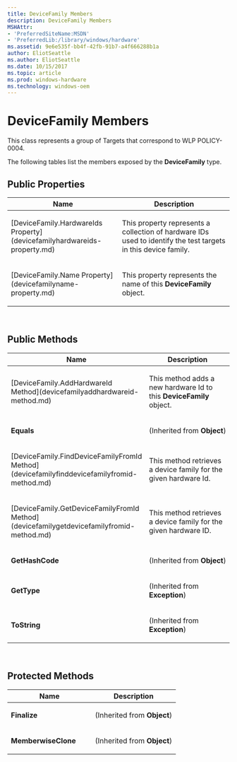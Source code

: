 ```yaml
---
title: DeviceFamily Members
description: DeviceFamily Members
MSHAttr:
- 'PreferredSiteName:MSDN'
- 'PreferredLib:/library/windows/hardware'
ms.assetid: 9e6e535f-bb4f-42fb-91b7-a4f666288b1a
author: EliotSeattle
ms.author: EliotSeattle
ms.date: 10/15/2017
ms.topic: article
ms.prod: windows-hardware
ms.technology: windows-oem
---
```


# DeviceFamily Members


This class represents a group of Targets that correspond to WLP POLICY-0004.

The following tables list the members exposed by the **DeviceFamily** type.

## <span id="Public_Properties"></span><span id="public_properties"></span><span id="PUBLIC_PROPERTIES"></span>Public Properties


<table>
<colgroup>
<col width="50%" />
<col width="50%" />
</colgroup>
<thead>
<tr class="header">
<th>Name</th>
<th>Description</th>
</tr>
</thead>
<tbody>
<tr class="odd">
<td><p>[DeviceFamily.HardwareIds Property](devicefamilyhardwareids-property.md)</p></td>
<td><p>This property represents a collection of hardware IDs used to identify the test targets in this device family.</p></td>
</tr>
<tr class="even">
<td><p>[DeviceFamily.Name Property](devicefamilyname-property.md)</p></td>
<td><p>This property represents the name of this <strong>DeviceFamily</strong> object.</p></td>
</tr>
</tbody>
</table>

 

## <span id="Public_Methods"></span><span id="public_methods"></span><span id="PUBLIC_METHODS"></span>Public Methods


<table>
<colgroup>
<col width="50%" />
<col width="50%" />
</colgroup>
<thead>
<tr class="header">
<th>Name</th>
<th>Description</th>
</tr>
</thead>
<tbody>
<tr class="odd">
<td><p>[DeviceFamily.AddHardwareId Method](devicefamilyaddhardwareid-method.md)</p></td>
<td><p>This method adds a new hardware Id to this <strong>DeviceFamily</strong> object.</p></td>
</tr>
<tr class="even">
<td><p><strong>Equals</strong></p></td>
<td><p>(Inherited from <strong>Object</strong>)</p></td>
</tr>
<tr class="odd">
<td><p>[DeviceFamily.FindDeviceFamilyFromId Method](devicefamilyfinddevicefamilyfromid-method.md)</p></td>
<td><p>This method retrieves a device family for the given hardware Id.</p></td>
</tr>
<tr class="even">
<td><p>[DeviceFamily.GetDeviceFamilyFromId Method](devicefamilygetdevicefamilyfromid-method.md)</p></td>
<td><p>This method retrieves a device family for the given hardware ID.</p></td>
</tr>
<tr class="odd">
<td><p><strong>GetHashCode</strong></p></td>
<td><p>(Inherited from <strong>Object</strong>)</p></td>
</tr>
<tr class="even">
<td><p><strong>GetType</strong></p></td>
<td><p>(Inherited from <strong>Exception</strong>)</p></td>
</tr>
<tr class="odd">
<td><p><strong>ToString</strong></p></td>
<td><p>(Inherited from <strong>Exception</strong>)</p></td>
</tr>
</tbody>
</table>

 

## <span id="Protected_Methods"></span><span id="protected_methods"></span><span id="PROTECTED_METHODS"></span>Protected Methods


<table>
<colgroup>
<col width="50%" />
<col width="50%" />
</colgroup>
<thead>
<tr class="header">
<th>Name</th>
<th>Description</th>
</tr>
</thead>
<tbody>
<tr class="odd">
<td><p><strong>Finalize</strong></p></td>
<td><p>(Inherited from <strong>Object</strong>)</p></td>
</tr>
<tr class="even">
<td><p><strong>MemberwiseClone</strong></p></td>
<td><p>(Inherited from <strong>Object</strong>)</p></td>
</tr>
</tbody>
</table>

 

 

 






